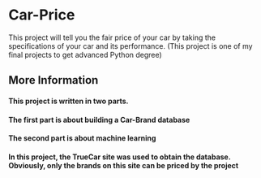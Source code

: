 # Car-Price
This project will tell you the fair price of your car by taking the specifications of your car and its performance. (This project is one of my final projects to get advanced Python degree)
## More Information
#### This project is written in two parts.
#### The first part is about building a Car-Brand database
#### The second part is about machine learning
#### In this project, the TrueCar site was used to obtain the database. Obviously, only the brands on this site can be priced by the project
